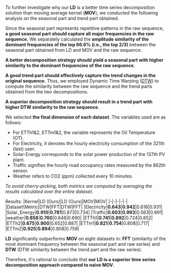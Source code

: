 To further investigate why our **LD** is a better time series decomposition solution than moving average kernel (**MOV**), we conducted the following analysis on the seasonal part and trend part obtained. 

Since the seasonal part represents repetitive patterns in the raw sequence, **a good seasonal part should capture all major frequencies in the raw sequence.**
We separately calculated the **amplitude similarity of the dominant frequencies of the top **66.6%** (i.e., the top **2/3**)** between the seasonal part obtained from LD and MOV and the raw sequence.

**A better decomposition strategy should yield a seasonal part with higher similarity to the dominant frequencies of the raw sequence.**

**A good trend part should effectively capture the trend changes in the original sequence.** Thus, we employed Dynamic Time Warping ([DTW](https://doi.org/10.1007/978-3-540-74048-3_4)) to compute the similarity between the raw sequence and the trend parts obtained from the two decompositions. 

**A superior decomposition strategy should result in a trend part with higher DTW similarity to the raw sequence.**

We selected **the final dimension of each dataset**. The variables used are as follows: 
- For ETTh1&2, ETTm1&2, the variable represents the Oil Temperature (OT).
- For Electricity, it denotes the hourly electricity consumption of the 321th (last) user.
- Solar-Energy corresponds to the solar power production of the 137th PV plant.
- Traffic signifies the hourly road occupancy rates measured by the 862th sensor.
- Weather refers to CO2 (ppm) collected every 10 minutes.
  
*To avoid cherry-picking, both metrics are computed by averaging the results calculated over the entire dataset.*

Results:
|Kernel|LD (Ours)|LD (Ours)|MOV|MOV|
|-|-|-|-|-|
|Dataset\Metric|DTW|FFT|DTW|FFT|
|Electricity|**0.643**|**0.942**|0.618|0.931|
|Solar_Energy|**0.910**|**0.781**|0.873|0.734|
|Traffic|**0.603**|**0.993**|0.563|0.991|
|weather|**0.858**|**0.760**|0.846|0.690|
|ETTh1|**0.741**|**0.892**|0.724|0.852|
|ETTh2|**0.675**|**0.900**|0.652|0.887|
|ETTm1|**0.821**|**0.754**|0.808|0.717|
|ETTm2|**0.925**|**0.894**|0.908|0.759|

**LD** significantly outperforms **MOV** on eight datasets in: **FFT** (similarity of the most dominant frequency between the seasonal part and raw series) and **DTW** (DTW similarity between the trend part and the raw series). 

Therefore, it's rational to conclude that **our LD is a superior time series decomposition approach compared to naive MOV**.

